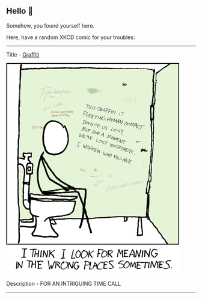 ## Hello 👀

Somehow, you found yourself here.

Here, have a random XKCD comic for your troubles:

-----------------------------------

Title - [Graffiti](https://xkcd.com/229)

![Graffiti](./random_comic.png)

Description - FOR AN INTRIGUING TIME CALL

-----------------------------------